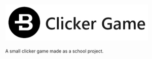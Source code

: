 # ![Bytecoin Clicker Banner](https://github.com/Michar0/bytecoinclicker/blob/master/images/readme-banner.png)

A small clicker game made as a school project.